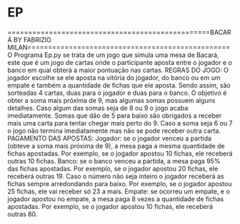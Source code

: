 # EP 
=================================================BACARÁ BY FABRIZIO MILAN=================================================
O Programa Ep.py se trata de um jogo que simula uma mesa de Bacará, este que é um jogo de cartas onde o participante aposta entre o jogador e o banco em qual obterá a maior pontuação nas cartas.
REGRAS DO JOGO:
O jogador escolhe se ele aposta na vitória do jogador, do banco ou em um empate e também a quantidade de fichas que ele aposta. Sendo assim, são sorteadas 4 cartas, duas para o
jogador e duas para o banco. O objetivo é obter a soma mais próxima de 9, mas algumas somas possuem alguns detalhes. Caso algum das somas seja de 8 ou 9 o jogo acaba imediatamente.
Somas que dão de 5 para baixo são obrigados a receber mais uma carta para tentar chegar mais perto do 9. Caso a soma seja 6 ou 7 o jogo não termina imediatamente mas não se pode receber outra carta.
PAGAMENTO DAS APOSTAS:
Jogador: se o jogador venceu a partida (obteve a soma mais próxima de 9), a mesa paga a mesma quantidade de fichas apostadas. Por exemplo, se o jogador apostou 10 fichas, ele receberá outras 10 fichas.
Banco: se o banco venceu a partida, a mesa paga 95% das fichas apostadas. Por exemplo, se o jogador apostou 20 fichas, ele receberá outras 19. Caso o número não seja inteiro o jogador receberá as fichas sempre arredondando para baixo. Por exemplo, se o jogador apostou 25 fichas, ele vai receber só 23 a mais.
Empate: se ocorreu um empate, e o jogador apostou no empate, a mesa paga 8 vezes a quantidade de fichas apostadas. Por exemplo, se o jogador apostou 10 fichas, ele receberá outras 80.

